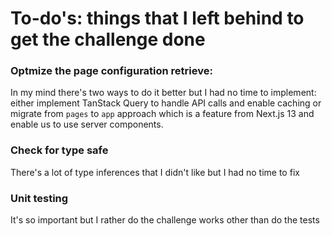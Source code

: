 # To-do's: things that I left behind to get the challenge done

### Optmize the page configuration retrieve:

In my mind there's two ways to do it better but I had no time to implement: either implement TanStack Query to handle API calls and enable caching or migrate from `pages` to `app` approach which is a feature from Next.js 13 and enable us to use server components.

### Check for type safe

There's a lot of type inferences that I didn't like but I had no time to fix

### Unit testing

It's so important but I rather do the challenge works other than do the tests
